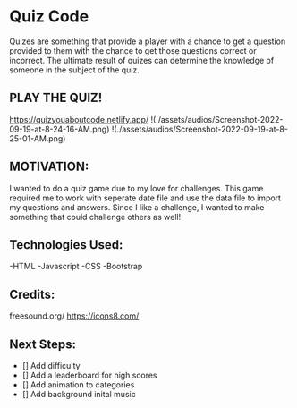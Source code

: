 # Quiz Code
Quizes are something that provide a player with a chance to get a question provided to them with the chance to get those questions correct or incorrect. The ultimate result of quizes can determine the knowledge of someone in the subject of the quiz.


## PLAY THE QUIZ!
https://quizyouaboutcode.netlify.app/
!(./assets/audios/Screenshot-2022-09-19-at-8-24-16-AM.png)
!(./assets/audios/Screenshot-2022-09-19-at-8-25-01-AM.png)

## MOTIVATION:

I wanted to do a quiz game due to my love for challenges. This game required me to work with seperate date file and use the data file to import my questions and answers. Since I like a challenge, I wanted to make something that could challenge others as well!

## Technologies Used:
-HTML
-Javascript
-CSS
-Bootstrap

## Credits: 
freesound.org/
https://icons8.com/

## Next Steps:
- [] Add difficulty 
- [] Add a leaderboard for high scores
- [] Add animation to categories
- [] Add background inital music



